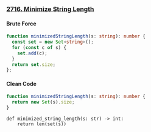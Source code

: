 ### [2716. Minimize String Length](https://leetcode.com/problems/minimize-string-length/)
#### Brute Force
```Typescript
function minimizedStringLength(s: string): number {
  const set = new Set<string>();
  for (const c of s) {
    set.add(c);
  }
  return set.size;
};
```
#### Clean Code
```Typescript
function minimizedStringLength(s: string): number {
  return new Set(s).size;
}
```
```Python3
def minimized_string_length(s: str) -> int:
    return len(set(s))
```
